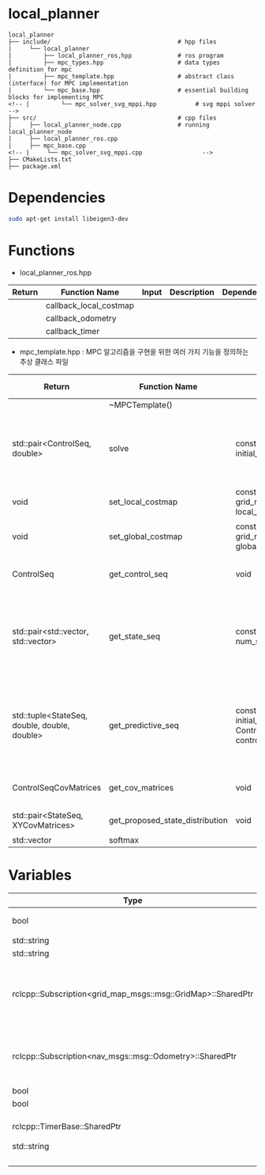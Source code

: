 # local_planner

    local_planner
    ├── include/                                    # hpp files
    |     └── local_planner                           
    |         ├── local_planner_ros,hpp             # ros program
    |         ├── mpc_types.hpp                     # data types definition for mpc
    |         ├── mpc_template.hpp                  # abstract class (interface) for MPC implementation
    |         └── mpc_base.hpp                      # essential building blocks for implementing MPC
    <!-- |         └── mpc_solver_svg_mppi.hpp           # svg mppi solver -->
    ├── src/                                        # cpp files
    |     ├── local_planner_node.cpp                # running local_planner_node
    |     ├── local_planner_ros.cpp
    |     ├── mpc_base.cpp                 
    <!-- |     └── mpc_solver_svg_mppi.cpp                 -->
    ├── CMakeLists.txt                       
    ├── package.xml                           

# Dependencies

```bash
sudo apt-get install libeigen3-dev
```

# Functions

- local_planner_ros.hpp

|Return|Function Name|Input|Description|Dependencies|
|---|---|---|---|---|
||callback_local_costmap||||
||callback_odometry||||
||callback_timer||||

- mpc_template.hpp : MPC 알고리즘을 구현을 위한 여러 가지 기능을 정의하는 추상 클래스 파일

|Return|Function Name|Input|Description|Dependencies function|
|---|---|---|---|---|
||~MPCTemplate()||Deconstructor||
|std::pair<ControlSeq, double>|solve|const State& initial_state|시스템의 초기 상태를 입력으로 받아 업데이트된 제어 시퀀스와 충돌률을 반환하는 solver 함수||
|void|set_local_costmap|const grid_map::GridMap& local_costmap|local costmap 설정 함수||
|void|set_global_costmap|const grid_map::GridMap& global_costmap|global costmap 설정 함수||
|ControlSeq|get_control_seq|void|현재 사용 중인 제어 시퀀스를 반환한다.||
|std::pair<std::vector<StateSeq>, std::vector<double>>|get_state_seq|const int& num_samples|주어진 제어 입력 시퀀스를 기반으로 상태 시퀀스를 예측하고, 이에 대한 비용과 입력 오차를 계산한다.||
||||||
|std::tuple<StateSeq, double, double, double>|get_predictive_seq|const State& initial_state, const ControlSeq& control_input_seq|주어진 제어 입력 시퀀스를 기반으로 상태 시퀀스를 예측하고 이에 대한 비용과 입력 오차를 계산한다.||
|ControlSeqCovMatrices|get_cov_matrices|void|현재 샘플의 공분산 행렬을 반환한다.||
|std::pair<StateSeq, XYCovMatrices>|get_proposed_state_distribution|void|제안된 상태 분포를 반환한다.||
|std::vector<double>|softmax||||

# Variables

|Type|Variable Name|Description|Initialization|Dependencies|
|---|---|---|---|---|
|bool|is_localize_less_mode_|localize 모드 여부||
|std::string|topic_name_local_costmap_|||string|
|std::string|topic_name_odometry_|||string|
|rclcpp::Subscription<grid_map_msgs::msg::GridMap>::SharedPtr|sub_local_costmap_|local costmap에 대한 topic subscriber 객체 smart pointor||grid_map_msgs/msg/grid_map.hpp|
|rclcpp::Subscription<nav_msgs::msg::Odometry>::SharedPtr|sub_odometry_|lodometry에 대한 topic subscriber 객체 smart pointer||nav_msgs/msg/odometry.hpp|
|bool|is_local_costmap_received_||false||
|bool|is_odometry_received_||false||
||||||
|rclcpp::TimerBase::SharedPtr|timer_|타이머 참조 변수||rclcpp|
|std::string|mpc_mode_|||string|
||mpc_solver_|||
